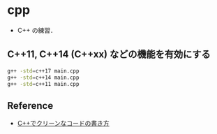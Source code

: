 # cpp
- C++ の練習．

## C++11, C++14 (C++xx) などの機能を有効にする
```bash
g++ -std=c++17 main.cpp
g++ -std=c++14 main.cpp
g++ -std=c++11 main.cpp
```

## Reference
- [C++でクリーンなコードの書き方](https://qiita.com/elipmoc101/items/01003c82dbd2e464a071)
